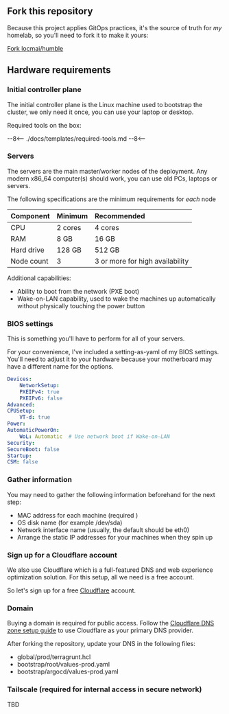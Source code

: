 ## Fork this repository

Because this project applies GitOps practices,
it's the source of truth for _my_ homelab, so you'll need to fork it to make it yours: 

[Fork locmai/humble](https://github.com/locmai/humble)


## Hardware requirements


### Initial controller plane

The initial controller plane is the Linux machine used to bootstrap the cluster, we only need it once, you can use your laptop or desktop.

Required tools on the box:

--8<--
./docs/templates/required-tools.md
--8<--

### Servers

The servers are the main master/worker nodes of the deployment. Any modern x86_64 computer(s) should work, you can use old PCs, laptops or servers.

The following specifications are the minimum requirements for _each_ node

| Component  | Minimum | Recommended                                                                                  |
| :--        | :--     | :--                                                                                          |
| CPU        | 2 cores | 4 cores                                                                                      |
| RAM        | 8 GB    | 16 GB                                                                                        |
| Hard drive | 128 GB  | 512 GB                                                                                       |
| Node count | 3       | 3 or more for high availability                                                              |

Additional capabilities:

- Ability to boot from the network (PXE boot)
- Wake-on-LAN capability, used to wake the machines up automatically without physically touching the power button

### BIOS settings
This is something you'll have to perform for all of your servers.

For your convenience, I've included a setting-as-yaml of my BIOS settings. You'll need to adjust it to your hardware because your motherboard may have a different name for the options.

```yaml
Devices:
    NetworkSetup:
    PXEIPv4: true
    PXEIPv6: false
Advanced:
CPUSetup:
    VT-d: true
Power:
AutomaticPowerOn:
    WoL: Automatic  # Use network boot if Wake-on-LAN
Security:
SecureBoot: false
Startup:
CSM: false
```

### Gather information
You may need to gather the following information beforehand for the next step:

- MAC address for each machine (required )
- OS disk name (for example /dev/sda)
- Network interface name (usually, the default should be eth0)
- Arrange the static IP addresses for your machines when they spin up

### Sign up for a Cloudflare account

We also use Cloudflare which is a full-featured DNS and web experience optimization solution. For this setup, all we need is a free account.

So let's sign up for a free [Cloudflare](https://cloudflare.com) account.

### Domain

Buying a domain is required for public access. Follow the [Cloudflare DNS zone setup guide](https://developers.cloudflare.com/dns/zone-setups/full-setup/setup/) to use Cloudflare as your primary DNS provider.

After forking the repository, update your DNS in the following files:

- global/prod/terragrunt.hcl
- bootstrap/root/values-prod.yaml
- bootstrap/argocd/values-prod.yaml

### Tailscale (required for internal access in secure network)

TBD
